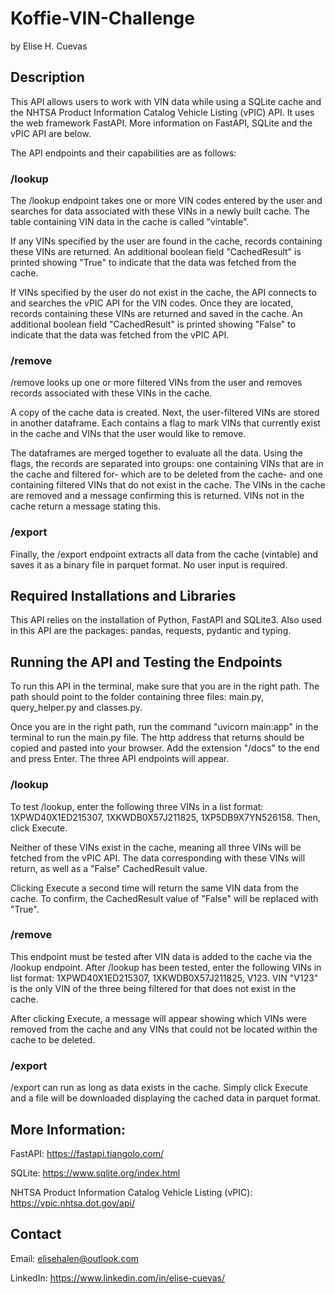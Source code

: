 # Koffie-VIN-Challenge
by Elise H. Cuevas

## Description

This API allows users to work with VIN data while using a SQLite cache and the NHTSA Product Information Catalog Vehicle Listing (vPIC) API. It uses the web framework FastAPI. More information on FastAPI, SQLite and the vPIC API are below.

The API endpoints and their capabilities are as follows:

### /lookup

The /lookup endpoint takes one or more VIN codes entered by the user and searches for data associated with these VINs in a newly built cache. The table containing VIN data in the cache is called "vintable".

If any VINs specified by the user are found in the cache, records containing these VINs are returned. An additional boolean field "CachedResult" is printed showing "True" to indicate that the data was fetched from the cache.

If VINs specified by the user do not exist in the cache, the API connects to and searches the vPIC API for the VIN codes. Once they are located, records containing these VINs are returned and saved in the cache. An additional boolean field "CachedResult" is printed showing "False" to indicate that the data was fetched from the vPIC API.

### /remove

/remove looks up one or more filtered VINs from the user and removes records associated with these VINs in the cache.

A copy of the cache data is created. Next, the user-filtered VINs are stored in another dataframe. Each contains a flag to mark VINs that currently exist in the cache and VINs that the user would like to remove. 

The dataframes are merged together to evaluate all the data. Using the flags, the records are separated into groups: one containing VINs that are in the cache and filtered for- which are to be deleted from the cache- and one containing filtered VINs that do not exist in the cache. The VINs in the cache are removed and a message confirming this is returned. VINs not in the cache return a message stating this.

### /export

Finally, the /export endpoint extracts all data from the cache (vintable) and saves it as a binary file in parquet format. No user input is required.

## Required Installations and Libraries

This API relies on the installation of Python, FastAPI and SQLite3. Also used in this API are the packages: pandas, requests, pydantic and typing.

## Running the API and Testing the Endpoints

To run this API in the terminal, make sure that you are in the right path. The path should point to the folder containing three files: main.py, query_helper.py and classes.py.

Once you are in the right path, run the command "uvicorn main:app" in the terminal to run the main.py file. The http address that returns should be copied and pasted into your browser. Add the extension "/docs" to the end and press Enter. The three API endpoints will appear.

### /lookup

To test /lookup, enter the following three VINs in a list format: 1XPWD40X1ED215307, 1XKWDB0X57J211825, 1XP5DB9X7YN526158. Then, click Execute.

Neither of these VINs exist in the cache, meaning all three VINs will be fetched from the vPIC API. The data corresponding with these VINs will return, as well as a "False" CachedResult value.

Clicking Execute a second time will return the same VIN data from the cache. To confirm, the CachedResult value of "False" will be replaced with "True".

### /remove

This endpoint must be tested after VIN data is added to the cache via the /lookup endpoint. After /lookup has been tested, enter the following VINs in list format: 1XPWD40X1ED215307, 1XKWDB0X57J211825, V123. VIN "V123" is the only VIN of the three being filtered for that does not exist in the cache.

After clicking Execute, a message will appear showing which VINs were removed from the cache and any VINs that could not be located within the cache to be deleted.

### /export

/export can run as long as data exists in the cache. Simply click Execute and a file will be downloaded displaying the cached data in parquet format.


## More Information:

FastAPI:
https://fastapi.tiangolo.com/ 

SQLite:
https://www.sqlite.org/index.html

NHTSA Product Information Catalog Vehicle Listing (vPIC):
https://vpic.nhtsa.dot.gov/api/


## Contact

Email: elisehalen@outlook.com

LinkedIn: https://www.linkedin.com/in/elise-cuevas/
